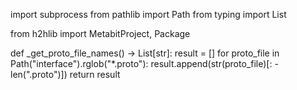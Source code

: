import subprocess
from pathlib import Path
from typing import List

from h2hlib import MetabitProject, Package


def _get_proto_file_names() -> List[str]:
    result = []
    for proto_file in Path("interface").rglob("*.proto"):
        result.append(str(proto_file)[: -len(".proto")])
    return result

